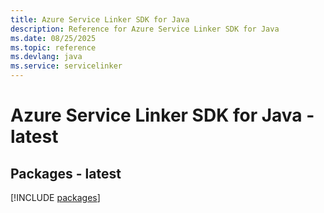 ```yaml
---
title: Azure Service Linker SDK for Java
description: Reference for Azure Service Linker SDK for Java
ms.date: 08/25/2025
ms.topic: reference
ms.devlang: java
ms.service: servicelinker
---
```

# Azure Service Linker SDK for Java - latest
## Packages - latest
[!INCLUDE [packages](service-linker-index.md)]